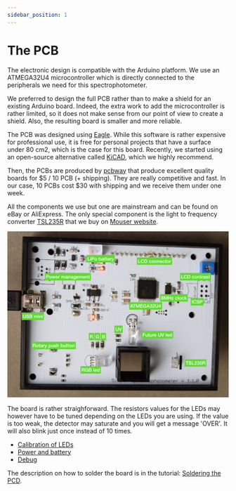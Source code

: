 ```yaml
---
sidebar_position: 1
---
```


# The PCB

The electronic design is compatible with the Arduino platform. We use an
ATMEGA32U4 microcontroller which is directly connected to the peripherals we need for this spectrophotometer.

We preferred to design the full PCB rather than to make a shield for an existing Arduino board. Indeed, the extra work to add the microcontroller is rather limited, so it does not make sense from our point of view to create a shield. Also, the resulting board is smaller and more reliable.

The PCB was designed using [Eagle](https://kicad-pcb.org/). While
this software is rather expensive for professional use, it is free for personal projects
that have a surface under 80 cm2, which is the case for this board. Recently, we started using an open-source alternative called [KiCAD](https://www.autodesk.com/products/eagle/overview), which we highly recommend.

Then, the PCBs are produced by [pcbway](https://www.pcbway.com/) that produce excellent
quality boards for $5 / 10 PCB (+ shipping). They are really competitive and
fast. In our case, 10 PCBs cost $30 with shipping and we receive them under one week.

All the components we use but one are mainstream and can be found on eBay or AliExpress. The only special component is the light to frequency converter [TSL235R](https://www.sparkfun.com/datasheets/Sensors/Imaging/TSL235R-LF.pdf)
that we buy on [Mouser website](http://www.mouser.com).

![pcb-description.001.jpeg](pcb-description.001.jpeg)

The board is rather straighforward. The resistors values for the LEDs may however have to be tuned depending on the LEDs you are using.
If the value is too weak, the detector may saturate and you will get a message 'OVER'. It will also blink just once instead of 10 times.

- [Calibration of LEDs](20_calibration/README.md)
- [Power and battery](30_power/README.md)
- [Debug](40_voltages/README.md)

The description on how to solder the board is in the tutorial: [Soldering the PCD](../20_assembling/10_pcb/README.md).
